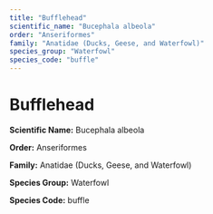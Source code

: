 ```yaml
---
title: "Bufflehead"
scientific_name: "Bucephala albeola"
order: "Anseriformes"
family: "Anatidae (Ducks, Geese, and Waterfowl)"
species_group: "Waterfowl"
species_code: "buffle"
---
```


# Bufflehead

**Scientific Name:** Bucephala albeola

**Order:** Anseriformes

**Family:** Anatidae (Ducks, Geese, and Waterfowl)

**Species Group:** Waterfowl

**Species Code:** buffle
